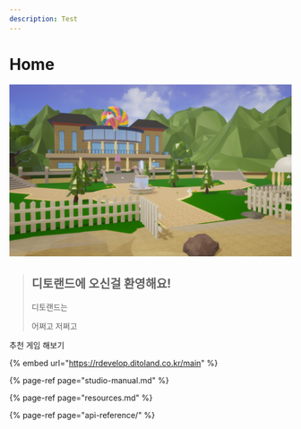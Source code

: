 ```yaml
---
description: Test
---
```


# Home

![](.gitbook/assets/2.png)

> ## 디토랜드에 오신걸 환영해요!
>
> 디토랜드는
>
> 어쩌고 저쩌고



추천 게임 해보기

{% embed url="https://rdevelop.ditoland.co.kr/main" %}



{% page-ref page="studio-manual.md" %}

{% page-ref page="resources.md" %}

{% page-ref page="api-reference/" %}



